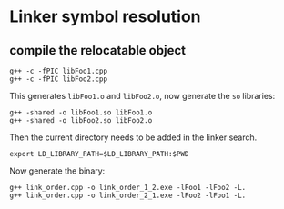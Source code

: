 # Linker symbol resolution

## compile the relocatable object

```
g++ -c -fPIC libFoo1.cpp
g++ -c -fPIC libFoo2.cpp
```
This generates `libFoo1.o` and `libFoo2.o`, now generate the `so`
libraries:

```
g++ -shared -o libFoo1.so libFoo1.o
g++ -shared -o libFoo2.so libFoo2.o
```

Then the current directory needs to be added in the linker search.
```
export LD_LIBRARY_PATH=$LD_LIBRARY_PATH:$PWD
```

Now generate the binary:

```
g++ link_order.cpp -o link_order_1_2.exe -lFoo1 -lFoo2 -L.
g++ link_order.cpp -o link_order_2_1.exe -lFoo2 -lFoo1 -L.
```